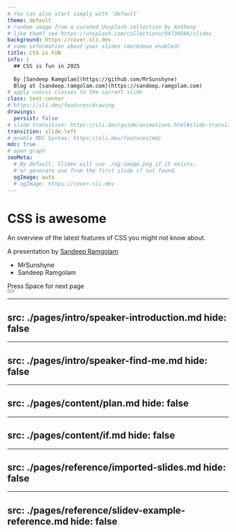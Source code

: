 ```yaml
---
# You can also start simply with 'default'
theme: default
# random image from a curated Unsplash collection by Anthony
# like them? see https://unsplash.com/collections/94734566/slidev
background: https://cover.sli.dev
# some information about your slides (markdown enabled)
title: CSS is FUN
info: |
  ## CSS is fun in 2025
  
  By [Sandeep Ramgolam](https://github.com/MrSunshyne)
  Blog at [sandeep.ramgolam.com](https://sandeep.ramgolam.com)
# apply unocss classes to the current slide
class: text-center
# https://sli.dev/features/drawing
drawings:
  persist: false
# slide transition: https://sli.dev/guide/animations.html#slide-transitions
transition: slide-left
# enable MDC Syntax: https://sli.dev/features/mdc
mdc: true
# open graph
seoMeta:
  # By default, Slidev will use ./og-image.png if it exists,
  # or generate one from the first slide if not found.
  ogImage: auto
  # ogImage: https://cover.sli.dev
---
```


# CSS is awesome

An overview of the latest features of CSS you might not know about.

A presentation by [Sandeep Ramgolam](https://github.com/MrSunshyne)

<div class="flex justify-center text-xs">
  <ul class="flex gap-4 list-style-none">
    <li class="list-style-none">
      <a href="https://github.com/MrSunshyne" target="_blank" class="slidev-icon-btn">
        <carbon:logo-github />
      </a>
      <span>MrSunshyne</span>
    </li>
    <li class="list-style-none">
      <a href="https://sandeep.ramgolam.com" target="_blank" class="slidev-icon-btn">
        <carbon:logo-linkedin />
      </a>
      <span>Sandeep Ramgolam</span>
    </li>
  </ul>
</div>


<div @click="$slidev.nav.next" class="mt-12 py-1" hover:bg="white op-10">
  Press Space for next page <carbon:arrow-right />
</div>

<div class="abs-br m-6 text-xl">
  <button @click="$slidev.nav.openInEditor()" title="Open in Editor" class="slidev-icon-btn">
    <carbon:edit />
  </button>
  <a href="https://github.com/slidevjs/slidev" target="_blank" class="slidev-icon-btn">
    <carbon:logo-github />
  </a>
</div>

<!--
The last comment block of each slide will be treated as slide notes. It will be visible and editable in Presenter Mode along with the slide. [Read more in the docs](https://sli.dev/guide/syntax.html#notes)
-->

---
src: ./pages/intro/speaker-introduction.md
hide: false
---

---
src: ./pages/intro/speaker-find-me.md
hide: false
---

---
src: ./pages/content/plan.md
hide: false
---

---
src: ./pages/content/if.md
hide: false
---

---
src: ./pages/reference/imported-slides.md
hide: false
---

---
src: ./pages/reference/slidev-example-reference.md
hide: false
---